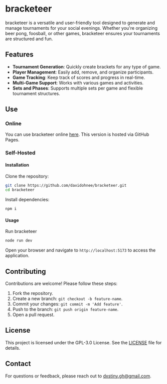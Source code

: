 # bracketeer

bracketeer is a versatile and user-friendly tool designed to generate and manage tournaments for your social evenings. Whether you're organizing beer pong, foosball, or other games, bracketeer ensures your tournaments are structured and fun.

## Features

- **Tournament Generation**: Quickly create brackets for any type of game.
- **Player Management**: Easily add, remove, and organize participants.
- **Game Tracking**: Keep track of scores and progress in real-time.
- **Multi-Game Support**: Works with various games and activities.
- **Sets and Phases**: Supports multiple sets per game and flexible tournament structures.

## Use

### Online

You can use bracketeer online [here](https://bracketeer.davidohnee.com/). This version is hosted via GitHub Pages.

### Self-Hosted

#### Installation

Clone the repository:

```bash
git clone https://github.com/davidohnee/bracketeer.git
cd bracketeer
```

Install dependencies:

```bash
npm i
```

#### Usage

Run bracketeer

```bash
node run dev
```

Open your browser and navigate to `http://localhost:5173` to access the application.

## Contributing

Contributions are welcome! Please follow these steps:

1. Fork the repository.
2. Create a new branch: `git checkout -b feature-name`.
3. Commit your changes: `git commit -m 'Add feature'`.
4. Push to the branch: `git push origin feature-name`.
5. Open a pull request.

## License

This project is licensed under the GPL-3.0 License. See the [LICENSE](LICENSE) file for details.

## Contact

For questions or feedback, please reach out to [dxstiny.gh@gmail.com](mailto:dxstiny.gh@gmail.com).
